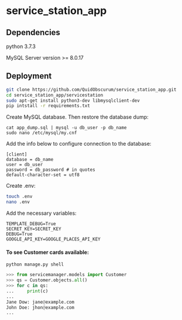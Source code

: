 # service_station_app
## Dependencies

python 3.7.3

MySQL Server version >= 8.0.17

## Deployment

```bash
git clone https://github.com/QuidObscurum/service_station_app.git
cd service_station_app/servicestation
sudo apt-get install python3-dev libmysqlclient-dev
pip intstall -r requirements.txt
```

Create MySQL database. Then restore the database dump:

```
cat app_dump.sql | mysql -u db_user -p db_name
sudo nano /etc/mysql/my.cnf
```

Add the info below to configure connection to the database:

```
[client]
database = db_name
user = db_user
password = db_password # in quotes
default-character-set = utf8
```

Create .env:

```bash
touch .env
nano .env
```

Add the necessary variables:

```
TEMPLATE_DEBUG=True
SECRET_KEY=SECRET_KEY
DEBUG=True
GOOGLE_API_KEY=GOOGLE_PLACES_API_KEY
```

#### To see Customer cards available:

```
python manage.py shell
```
```Python console
>>> from servicemanager.models import Customer
>>> qs = Customer.objects.all()
>>> for c in qs:
...     print(c)
... 
Jane Dow: jane@example.com
John Doe: jhon@example.com
...
```
